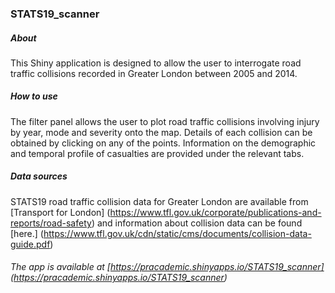 ### STATS19_scanner

##### About
This Shiny application is designed to allow the user to interrogate road traffic collisions recorded in Greater London between 2005 and 2014.

##### How to use
The filter panel allows the user to plot road traffic collisions involving injury by year, mode and severity onto the map. Details of each collision can be obtained by clicking on any of the points. Information on the demographic and temporal profile of casualties are provided under the relevant tabs.

##### Data sources
STATS19 road traffic collision data for Greater London are available from [Transport for London]
(https://www.tfl.gov.uk/corporate/publications-and-reports/road-safety) and information about collision data can be found [here.] (https://www.tfl.gov.uk/cdn/static/cms/documents/collision-data-guide.pdf)



###### The app is available at [https://pracademic.shinyapps.io/STATS19_scanner] (https://pracademic.shinyapps.io/STATS19_scanner)
